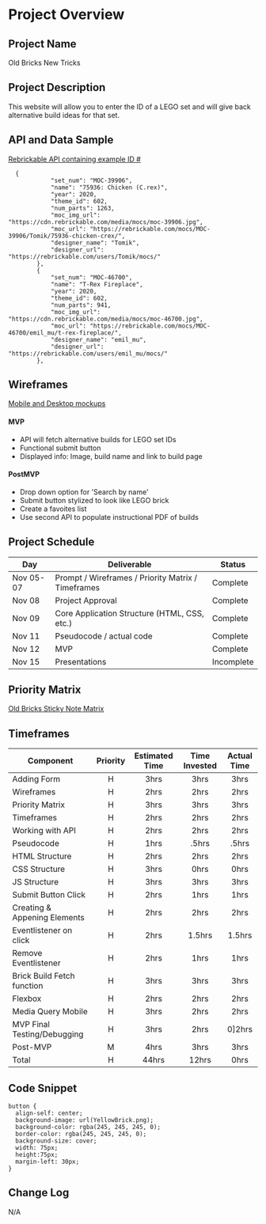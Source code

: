 # Project Overview

## Project Name

Old Bricks New Tricks

## Project Description

This website will allow you to enter the ID of a LEGO set and will give back alternative build ideas for that set. 

## API and Data Sample
[Rebrickable API containing example ID #](https://rebrickable.com/api/v3/lego/sets/75936-1/alternates/?key=430949585e7e48d558a057f45e6f437f)

```
  {
            "set_num": "MOC-39906",
            "name": "75936: Chicken (C.rex)",
            "year": 2020,
            "theme_id": 602,
            "num_parts": 1263,
            "moc_img_url": "https://cdn.rebrickable.com/media/mocs/moc-39906.jpg",
            "moc_url": "https://rebrickable.com/mocs/MOC-39906/Tomik/75936-chicken-crex/",
            "designer_name": "Tomik",
            "designer_url": "https://rebrickable.com/users/Tomik/mocs/"
        },
        {
            "set_num": "MOC-46700",
            "name": "T-Rex Fireplace",
            "year": 2020,
            "theme_id": 602,
            "num_parts": 941,
            "moc_img_url": "https://cdn.rebrickable.com/media/mocs/moc-46700.jpg",
            "moc_url": "https://rebrickable.com/mocs/MOC-46700/emil_mu/t-rex-fireplace/",
            "designer_name": "emil_mu",
            "designer_url": "https://rebrickable.com/users/emil_mu/mocs/"
        },
```

## Wireframes

[Mobile and Desktop mockups](https://i.ibb.co/LStv9GB/Old-Bricks-Wireframe.png)

#### MVP 

- API will fetch alternative builds for LEGO set IDs
- Functional submit button
- Displayed info: Image, build name and link to build page


#### PostMVP  

- Drop down option for 'Search by name'
- Submit button stylized to look like LEGO brick
- Create a favoites list
- Use second API to populate instructional PDF of builds

## Project Schedule


|  Day | Deliverable | Status
|---|---| ---|
|Nov 05-07| Prompt / Wireframes / Priority Matrix / Timeframes | Complete
|Nov 08| Project Approval | Complete
|Nov 09| Core Application Structure (HTML, CSS, etc.) | Complete
|Nov 11| Pseudocode / actual code | Complete
|Nov 12| MVP | Complete
|Nov 15| Presentations | Incomplete

## Priority Matrix

[Old Bricks Sticky Note Matrix](https://i.ibb.co/rMy5XtG/Old-Bricks-Priority-Matrix.png)

## Timeframes

| Component | Priority | Estimated Time | Time Invested | Actual Time |
| --- | :---: |  :---: | :---: | :---: |
| Adding Form | H | 3hrs| 3hrs | 3hrs |
| Wireframes | H | 2hrs| 2hrs | 2hrs |
| Priority Matrix | H | 3hrs| 3hrs | 3hrs |
| Timeframes | H | 2hrs| 2hrs | 2hrs |
| Working with API | H | 2hrs| 2hrs | 2hrs |
| Pseudocode | H | 1hrs| .5hrs | .5hrs |
| HTML Structure | H | 2hrs| 2hrs | 2hrs |
| CSS Structure | H | 3hrs| 0hrs | 0hrs |
| JS Structure | H | 3hrs| 3hrs | 3hrs |
| Submit Button Click | H | 2hrs| 1hrs | 1hrs |
| Creating & Appening Elements | H | 2hrs| 2hrs | 2hrs |
| Eventlistener on click | H | 2hrs| 1.5hrs | 1.5hrs |
| Remove Eventlistener | H | 2hrs| 1hrs | 1hrs |
| Brick Build Fetch function| H | 3hrs | 3hrs| 3hrs|
| Flexbox | H | 2hrs| 2hrs | 2hrs |
| Media Query Mobile | H | 3hrs| 2hrs | 2hrs |
| MVP Final Testing/Debugging | H | 3hrs| 2hrs | 0]2hrs |
| Post-MVP | M | 4hrs| 3hrs | 3hrs |
| Total | H | 44hrs| 12hrs | 0hrs |

## Code Snippet

```
button {
  align-self: center;
  background-image: url(YellowBrick.png);
  background-color: rgba(245, 245, 245, 0);
  border-color: rgba(245, 245, 245, 0);
  background-size: cover;
  width: 75px;
  height:75px;
  margin-left: 30px;
}
```

## Change Log
N/A